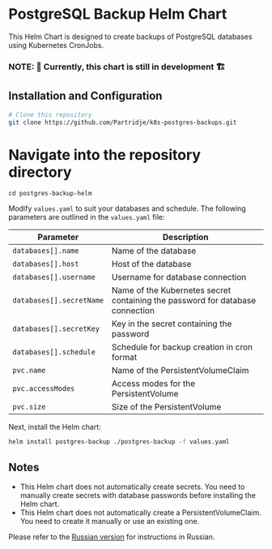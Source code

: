 # PostgreSQL Backup Helm Chart

This Helm Chart is designed to create backups of PostgreSQL databases using Kubernetes CronJobs.
### NOTE: :construction: Currently, this chart is still in development 	:building_construction:

## Installation and Configuration

```bash
# Clone this repository
git clone https://github.com/Partridje/k8s-postgres-backups.git
```

# Navigate into the repository directory
```
cd postgres-backup-helm
```

Modify `values.yaml` to suit your databases and schedule. The following parameters are outlined in the `values.yaml` file:

| Parameter | Description |
| --------- | ----------- |
| `databases[].name` | Name of the database |
| `databases[].host` | Host of the database |
| `databases[].username` | Username for database connection |
| `databases[].secretName` | Name of the Kubernetes secret containing the password for database connection |
| `databases[].secretKey` | Key in the secret containing the password |
| `databases[].schedule` | Schedule for backup creation in cron format |
| `pvc.name` | Name of the PersistentVolumeClaim |
| `pvc.accessModes` | Access modes for the PersistentVolume |
| `pvc.size` | Size of the PersistentVolume |

Next, install the Helm chart:

```bash
helm install postgres-backup ./postgres-backup -f values.yaml
```

## Notes

- This Helm chart does not automatically create secrets. You need to manually create secrets with database passwords before installing the Helm chart.
- This Helm chart does not automatically create a PersistentVolumeClaim. You need to create it manually or use an existing one.

Please refer to the [Russian version](README_RU.md) for instructions in Russian.
